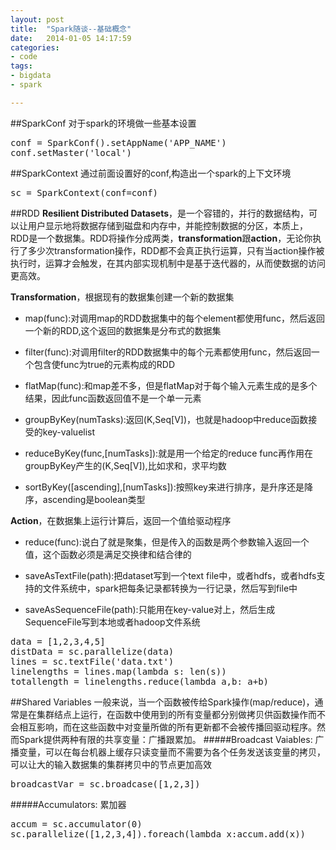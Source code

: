 ```yaml
---
layout: post
title:  "Spark随谈--基础概念"
date:   2014-01-05 14:17:59
categories: 
- code 
tags:
- bigdata
- spark

---
```

##SparkConf
对于spark的环境做一些基本设置
<pre>conf = SparkConf().setAppName('APP_NAME')
conf.setMaster('local')
</pre>

##SparkContext 
通过前面设置好的conf,构造出一个spark的上下文环境
<pre>sc = SparkContext(conf=conf)
</pre>

##RDD
**Resilient Distributed Datasets**，是一个容错的，并行的数据结构，可以让用户显示地将数据存储到磁盘和内存中，并能控制数据的分区，本质上，RDD是一个数据集。RDD将操作分成两类，**transformation**跟**action**，无论你执行了多少次transformation操作，RDD都不会真正执行运算，只有当action操作被执行时，运算才会触发，在其内部实现机制中是基于迭代器的，从而使数据的访问更高效。

**Transformation**，根据现有的数据集创建一个新的数据集

* map(func):对调用map的RDD数据集中的每个element都使用func，然后返回一个新的RDD,这个返回的数据集是分布式的数据集

* filter(func):对调用filter的RDD数据集中的每个元素都使用func，然后返回一个包含使func为true的元素构成的RDD

* flatMap(func):和map差不多，但是flatMap对于每个输入元素生成的是多个结果，因此func函数返回值不是一个单一元素

* groupByKey(numTasks):返回(K,Seq[V])，也就是hadoop中reduce函数接受的key-valuelist

* reduceByKey(func,[numTasks]):就是用一个给定的reduce func再作用在groupByKey产生的(K,Seq[V]),比如求和，求平均数

* sortByKey([ascending],[numTasks]):按照key来进行排序，是升序还是降序，ascending是boolean类型

**Action**，在数据集上运行计算后，返回一个值给驱动程序

* reduce(func):说白了就是聚集，但是传入的函数是两个参数输入返回一个值，这个函数必须是满足交换律和结合律的

* saveAsTextFile(path):把dataset写到一个text file中，或者hdfs，或者hdfs支持的文件系统中，spark把每条记录都转换为一行记录，然后写到file中

* saveAsSequenceFile(path):只能用在key-value对上，然后生成SequenceFile写到本地或者hadoop文件系统
<pre>
data = [1,2,3,4,5]
distData = sc.parallelize(data)
lines = sc.textFile('data.txt')
linelengths = lines.map(lambda s: len(s))
totallength = linelengths.reduce(lambda a,b: a+b)
</pre>

##Shared Variables
一般来说，当一个函数被传给Spark操作(map/reduce)，通常是在集群结点上运行，在函数中使用到的所有变量都分别做拷贝供函数操作而不会相互影响，而在这些函数中对变量所做的所有更新都不会被传播回驱动程序。然而Spark提供两种有限的共享变量：广播跟累加。
#####Broadcast Vaiables: 广播变量，可以在每台机器上缓存只读变量而不需要为各个任务发送该变量的拷贝，可以让大的输入数据集的集群拷贝中的节点更加高效
<pre>broadcastVar = sc.broadcase([1,2,3])
</pre>

#####Accumulators: 累加器
<pre>accum = sc.accumulator(0)
sc.parallelize([1,2,3,4]).foreach(lambda x:accum.add(x))
</pre>